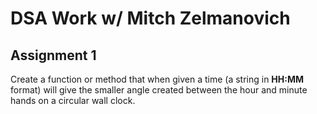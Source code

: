 # DSA Work w/ Mitch Zelmanovich

## Assignment 1

Create a function or method that when given a time (a string in **HH:MM** format) will give the smaller angle created between the hour and minute hands on a circular wall clock.
